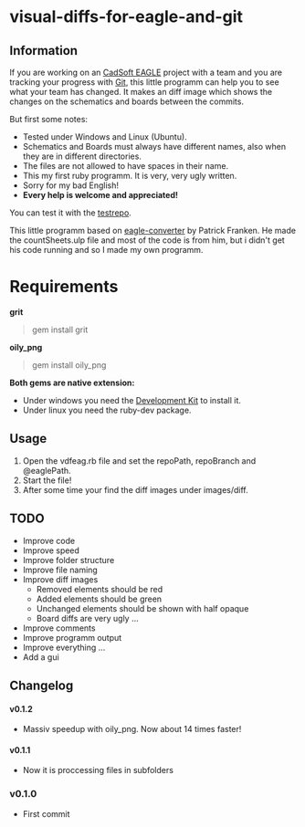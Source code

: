 # visual-diffs-for-eagle-and-git

## Information
If you are working on an [CadSoft EAGLE](http://www.cadsoftusa.com/eagle-pcb-design-software/) project with a team and you are tracking your progress with [Git](http://git-scm.com/), this little programm can help you to see what your team has changed. It makes an diff image which shows the changes on the schematics and boards between the commits.

But first some notes:
* Tested under Windows and Linux (Ubuntu).
* Schematics and Boards must always have different names, also when they are in different directories.
* The files are not allowed to have spaces in their name.
* This my first ruby programm. It is very, very ugly written.
* Sorry for my bad English!
* **Every help is welcome and appreciated!**

You can test it with the [testrepo](https://github.com/hurik/visual-diffs-for-eagle-and-git_testrepo).

This little programm based on [eagle-converter](https://gitorious.org/gitedaous/eagle-converter) by Patrick Franken.
He made the countSheets.ulp file and most of the code is from him, but i didn't get his code running and so I made my own programm.


# Requirements
**grit**
> gem install grit

**oily_png**
> gem install oily_png

**Both gems are native extension:**
* Under windows you need the [Development Kit](https://github.com/oneclick/rubyinstaller/wiki/Development-Kit) to install it.
* Under linux you need the ruby-dev package.


## Usage
1. Open the vdfeag.rb file and set the repoPath, repoBranch and @eaglePath.
1. Start the file!
1. After some time your find the diff images under images/diff.


## TODO
* Improve code
* Improve speed
* Improve folder structure
* Improve file naming
* Improve diff images
    * Removed elements should be red
    * Added elements should be green
    * Unchanged elements should be shown with half opaque 
    * Board diffs are very ugly ...
* Improve comments
* Improve programm output
* Improve everything ...
* Add a gui


## Changelog
#### v0.1.2
* Massiv speedup with oily_png. Now about 14 times faster!

#### v0.1.1
* Now it is proccessing files in subfolders

### v0.1.0
* First commit